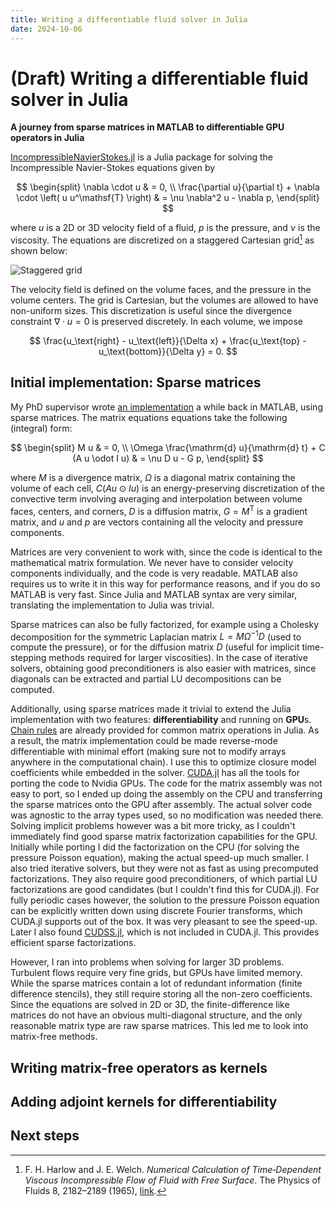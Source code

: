 ```yaml
---
title: Writing a differentiable fluid solver in Julia
date: 2024-10-06
---
```


# (Draft) Writing a differentiable fluid solver in Julia

**A journey from sparse matrices in MATLAB to differentiable GPU operators in Julia**

[IncompressibleNavierStokes.jl](https://github.com/agdestein/IncompressibleNavierStokes.jl)
is a Julia package for solving the Incompressible Navier-Stokes equations given
by

$$
\begin{split}
    \nabla \cdot u & = 0, \\
    \frac{\partial u}{\partial t} + \nabla \cdot \left( u u^\mathsf{T} \right)
    & = \nu \nabla^2 u - \nabla p,
\end{split}
$$

where $u$ is a 2D or 3D velocity field of a fluid, $p$ is the pressure, and
$\nu$ is the viscosity. The equations are discretized on a staggered Cartesian
grid[^Harlow1965] as shown below:

<img src="/staggered.svg" alt="Staggered grid">

The velocity field is defined on the volume faces, and the pressure in the volume
centers. The grid is Cartesian, but the volumes are allowed to have non-uniform
sizes. This discretization is useful since the divergence constraint
$\nabla \cdot u = 0$
is preserved discretely. In each volume, we impose

$$
\frac{u_\text{right} - u_\text{left}}{\Delta x} +
\frac{u_\text{top} - u_\text{bottom}}{\Delta y}
= 0.
$$

## Initial implementation: Sparse matrices

My PhD supervisor wrote [an implementation](https://github.com/bsanderse/INS2D)
a while back in MATLAB, using sparse matrices. The matrix equations equations
take the following (integral) form:

$$
\begin{split}
    M u & = 0, \\
    \Omega \frac{\mathrm{d} u}{\mathrm{d} t} + C (A u \odot I u) & = \nu D u - G p,
\end{split}
$$

where $M$ is a divergence matrix,
$\Omega$ is a diagonal matrix containing the volume of each cell,
$C (A u \odot I u)$ is an energy-preserving discretization of the convective term involving
averaging and interpolation between volume faces, centers, and corners,
$D$ is a diffusion matrix,
$G = M^\mathsf{T}$ is a gradient matrix, and
$u$ and $p$ are vectors containing all the velocity and pressure components.

Matrices are very convenient to work with, since the code is identical to
the mathematical matrix formulation. We never have to consider velocity
components individually, and the code is very readable. MATLAB also requires
us to write it in this way for performance reasons, and if you do so MATLAB is
very fast. Since Julia and MATLAB syntax are very similar, translating the
implementation to Julia was trivial.

Sparse matrices can also be fully factorized, for example using a Cholesky
decomposition for the symmetric Laplacian matrix $L = M \Omega^{-1} D$ (used to
compute the pressure), or for the diffusion matrix $D$ (useful for implicit
time-stepping methods required for larger viscosities). In the case of iterative
solvers, obtaining good preconditioners is also easier with matrices, since
diagonals can be extracted and partial LU decompositions can be computed.

Additionally, using sparse matrices made it trivial to extend the
Julia implementation with two features: **differentiability** and running on **GPU**s.
[Chain rules](https://github.com/JuliaDiff/ChainRules.jl) are
already provided for common matrix operations in Julia. As a result, the matrix
implementation could be made reverse-mode differentiable with minimal effort
(making sure not to modify arrays anywhere in the computational chain).
I use this to optimize closure model coefficients while embedded in the
solver.
[CUDA.jl](https://github.com/JuliaGPU/CUDA.jl/) has all the tools for
porting the code to Nvidia GPUs. The code for the matrix assembly was not easy
to port, so I ended up doing the assembly on the CPU and transferring the sparse
matrices onto the GPU after assembly. The actual solver code was agnostic to
the array types used, so no modification was needed there. Solving implicit problems
however was a bit more tricky, as I couldn't immediately find good sparse matrix
factorization capabilities for the GPU. Initially while porting I did the
factorization on the CPU (for solving the pressure Poisson equation), making the
actual speed-up much smaller. I also tried iterative solvers,
but they were not as fast as using precomputed factorizations.
They also require good preconditioners, of which partial LU factorizations are
good candidates (but I couldn't find this for CUDA.jl).
For fully periodic cases however, the solution to
the pressure Poisson equation can be explicitly written down using discrete
Fourier transforms, which CUDA.jl supports out of the box. It was very pleasant
to see the speed-up. Later I also found [CUDSS.jl](https://github.com/exanauts/CUDSS.jl), 
which is not included in CUDA.jl. This provides efficient sparse factorizations.

However, I ran into problems when solving for larger 3D problems. Turbulent
flows require very fine grids, but GPUs have limited memory. While the sparse
matrices contain a lot of redundant information (finite difference stencils),
they still require storing all the non-zero coefficients. Since the equations
are solved in 2D or 3D, the finite-difference like matrices do not have an
obvious multi-diagonal structure, and the only reasonable matrix type are raw
sparse matrices. This led me to look into matrix-free methods.

## Writing matrix-free operators as kernels

## Adding adjoint kernels for differentiability

## Next steps

[^Harlow1965]:
    F. H. Harlow and J. E. Welch.
    _Numerical Calculation of Time‐Dependent Viscous Incompressible Flow of Fluid with Free Surface_.
    The Physics of Fluids 8, 2182–2189 (1965),
    [link](https://aip.scitation.org/doi/pdf/10.1063/1.1761178).
